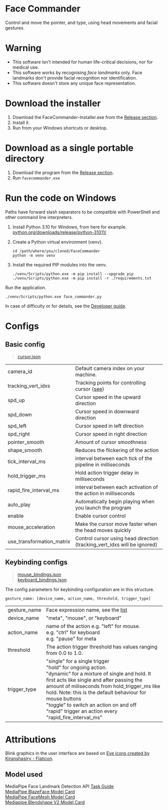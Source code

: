 # Face Commander
Control and move the pointer, and type, using head movements and facial
gestures.

# Warning
-   This software isn't intended for human life-critical decisions, nor for
    medical use.
-   This software works by recognising *face landmarks* only. Face landmarks
    don't provide facial recognition nor identification.
-   This software doesn't store any unique face representation.

# Download the installer
1.  Download the FaceCommander-Installer.exe from the
    [Release section](../../releases/).
2.  Install it.
3.  Run from your Windows shortcuts or desktop.

# Download as a single portable directory
1. Download the program from the [Release section](../../releases/).
2. Run `facecommander.exe`

# Run the code on Windows
Paths have forward slash separators to be compatible with PowerShell and other
command line interpreters.

1.  Install Python 3.10 for Windows, from here for example.  
    [python.org/downloads/release/python-31011/](https://www.python.org/downloads/release/python-31011/)

2.  Create a Python virtual environment (venv).

        cd /path/where/you/cloned/FaceCommander
        python -m venv venv

3.  Install the required PIP modules into the venv.

        ./venv/Scripts/python.exe -m pip install --upgrade pip
        ./venv/Scripts/python.exe -m pip install -r ./requirements.txt

Run the application.

    ./venv/Scripts/python.exe face_commander.py

In case of difficulty or for details, see the
[Developer guide](./Developer/readme.md).

# Configs
## Basic config

>[cursor.json](configs/default/cursor.json)  

|           |                                       |
|-----------|---------------------------------------|
| camera_id | Default camera index on your machine. |
| tracking_vert_idxs | Tracking points for controlling cursor ([see](assets/images/uv_unwrap_full.png)) |
| spd_up    | Cursor speed in the upward direction  |
| spd_down  | Cursor speed in downward direction    |
| spd_left  | Cursor speed in left direction        |
| spd_right | Cursor speed in right direction       |
| pointer_smooth | Amount of cursor smoothness           |
| shape_smooth | Reduces the flickering of the action  |
| tick_interval_ms | interval between each tick of the pipeline in milliseconds |
| hold_trigger_ms | Hold action trigger delay in milliseconds |
| rapid_fire_interval_ms | interval between each activation of the action in milliseconds |
| auto_play | Automatically begin playing when you launch the program |
| enable    | Enable cursor control                 |
| mouse_acceleration | Make the cursor move faster when the head moves quickly |
| use_transformation_matrix | Control cursor using head direction (tracking_vert_idxs will be ignored) |
 

## Keybinding configs
>[mouse_bindings.json](configs/default/mouse_bindings.json)  
>[keyboard_bindings.json](configs/default/keyboard_bindings.json) 

The config parameters for keybinding configuration are in this structure.
```
gesture_name: [device_name, action_name, threshold, trigger_type]
```


|              |                                                                                                                                                                                                                                                                                                                                                                                       |
|--------------|---------------------------------------------------------------------------------------------------------------------------------------------------------------------------------------------------------------------------------------------------------------------------------------------------------------------------------------------------------------------------------------|
| gesture_name | Face expression name, see the [list](src/shape_list.py#L16)                                                                                                                                                                                                                                                                                                                           |
| device_name  | "meta", "mouse", or "keyboard"                                                                                                                                                                                                                                                                                                                                                        |
| action_name  | name of the action e.g. "left" for mouse. <br/>e.g. "ctrl" for keyboard<br/> e.g. "pause" for meta                                                                                                                                                                                                                                                                                    |
| threshold    | The action trigger threshold has values ranging from 0.0 to 1.0.                                                                                                                                                                                                                                                                                                                      |
| trigger_type | "single" for a single trigger<br/> "hold" for ongoing action. <br/> "dynamic" for a mixture of single and hold. It first acts like single and after passing the amount of miliseconds from hold_trigger_ms like hold. Note: this is the default behaviour for mouse buttons<br/> "toggle" to switch an action on and off<br/>"rapid" trigger an action every "rapid_fire_interval_ms" |

# Attributions
Blink graphics in the user interface are based on
[Eye icons created by Kiranshastry - Flaticon](https://www.flaticon.com/free-icons/eye).

## Model used
MediaPipe Face Landmark Detection API [Task Guide](https://developers.google.com/mediapipe/solutions/vision/face_landmarker)  
[MediaPipe BlazeFace Model Card](https://storage.googleapis.com/mediapipe-assets/MediaPipe%20BlazeFace%20Model%20Card%20(Short%20Range).pdf)  
[MediaPipe FaceMesh Model Card](https://storage.googleapis.com/mediapipe-assets/Model%20Card%20MediaPipe%20Face%20Mesh%20V2.pdf)  
[Mediapipe Blendshape V2 Model Card](https://storage.googleapis.com/mediapipe-assets/Model%20Card%20Blendshape%20V2.pdf)  
